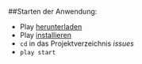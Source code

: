 ##Starten der Anwendung:

- Play [herunterladen](http://www.playframework.org/download)
- Play [installieren](http://www.playframework.org/documentation/2.0.4/Installing)
- `cd` in das Projektverzeichnis *issues*
- `play start`